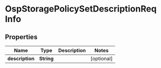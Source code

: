# OspStoragePolicySetDescriptionReqInfo

## Properties
Name | Type | Description | Notes
------------ | ------------- | ------------- | -------------
**description** | **String** |  |  [optional]
